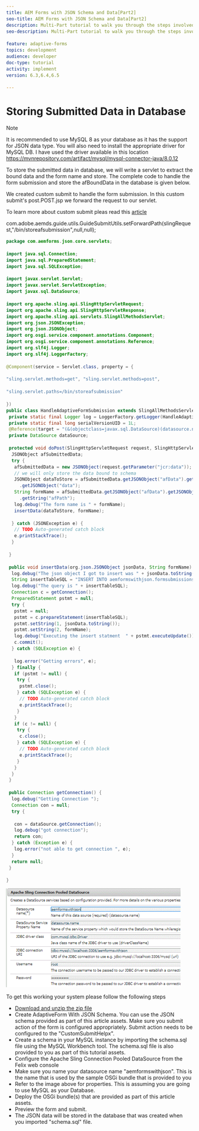 ```yaml
---
title: AEM Forms with JSON Schema and Data[Part2]
seo-title: AEM Forms with JSON Schema and Data[Part2]
description: Multi-Part tutorial to walk you through the steps involved in creating Adaptive Form with JSON schema and querying the submitted data.
seo-description: Multi-Part tutorial to walk you through the steps involved in creating Adaptive Form with JSON schema and querying the submitted data.

feature: adaptive-forms
topics: development
audience: developer
doc-type: tutorial
activity: implement
version: 6.3,6.4,6.5

---
```


# Storing Submitted Data in Database


>[!NOTE]
>
>It is recommended to use MySQL 8 as your database as it has the support for JSON data type. You will also need to install the appropriate driver for MySQL DB. I have used the driver available in this location https://mvnrepository.com/artifact/mysql/mysql-connector-java/8.0.12

To store the submitted data in database, we will write a servlet to extract the bound data and the form name and store. The complete code to handle the form submission and store the afBoundData in the database is given below.

We created custom submit to handle the form submission. In this custom submit's post.POST.jsp we forward the request to our servlet.

To learn more about custom submit pleas read this [article](https://helpx.adobe.com/experience-manager/kt/forms/using/custom-submit-aem-forms-article.html)

com.adobe.aemds.guide.utils.GuideSubmitUtils.setForwardPath(slingRequest,"/bin/storeafsubmission",null,null);

```java
package com.aemforms.json.core.servlets;

import java.sql.Connection;
import java.sql.PreparedStatement;
import java.sql.SQLException;

import javax.servlet.Servlet;
import javax.servlet.ServletException;
import javax.sql.DataSource;

import org.apache.sling.api.SlingHttpServletRequest;
import org.apache.sling.api.SlingHttpServletResponse;
import org.apache.sling.api.servlets.SlingAllMethodsServlet;
import org.json.JSONException;
import org.json.JSONObject;
import org.osgi.service.component.annotations.Component;
import org.osgi.service.component.annotations.Reference;
import org.slf4j.Logger;
import org.slf4j.LoggerFactory;

@Component(service = Servlet.class, property = {

"sling.servlet.methods=get", "sling.servlet.methods=post",

"sling.servlet.paths=/bin/storeafsubmission"

})
public class HandleAdaptiveFormSubmission extends SlingAllMethodsServlet {
 private static final Logger log = LoggerFactory.getLogger(HandleAdaptiveFormSubmission.class);
 private static final long serialVersionUID = 1L;
 @Reference(target = "(&(objectclass=javax.sql.DataSource)(datasource.name=aemformswithjson))")
 private DataSource dataSource;

 protected void doPost(SlingHttpServletRequest request, SlingHttpServletResponse response) throws ServletException {
  JSONObject afSubmittedData;
  try {
   afSubmittedData = new JSONObject(request.getParameter("jcr:data"));
   // we will only store the data bound to schema
   JSONObject dataToStore = afSubmittedData.getJSONObject("afData").getJSONObject("afBoundData")
     .getJSONObject("data");
   String formName = afSubmittedData.getJSONObject("afData").getJSONObject("afSubmissionInfo")
     .getString("afPath");
   log.debug("The form name is " + formName);
   insertData(dataToStore, formName);

  } catch (JSONException e) {
   // TODO Auto-generated catch block
   e.printStackTrace();
  }

 }

 public void insertData(org.json.JSONObject jsonData, String formName) {
  log.debug("The json object I got to insert was " + jsonData.toString());
  String insertTableSQL = "INSERT INTO aemformswithjson.formsubmissions(formdata,formname) VALUES(?,?)";
  log.debug("The query is " + insertTableSQL);
  Connection c = getConnection();
  PreparedStatement pstmt = null;
  try {
   pstmt = null;
   pstmt = c.prepareStatement(insertTableSQL);
   pstmt.setString(1, jsonData.toString());
   pstmt.setString(2, formName);
   log.debug("Executing the insert statment  " + pstmt.executeUpdate());
   c.commit();
  } catch (SQLException e) {

   log.error("Getting errors", e);
  } finally {
   if (pstmt != null) {
    try {
     pstmt.close();
    } catch (SQLException e) {
     // TODO Auto-generated catch block
     e.printStackTrace();
    }
   }
   if (c != null) {
    try {
     c.close();
    } catch (SQLException e) {
     // TODO Auto-generated catch block
     e.printStackTrace();
    }
   }
  }
 }

 public Connection getConnection() {
  log.debug("Getting Connection ");
  Connection con = null;
  try {

   con = dataSource.getConnection();
   log.debug("got connection");
   return con;
  } catch (Exception e) {
   log.error("not able to get connection ", e);
  }
  return null;
 }

}

```

![connectionpool](assets/connectionpooled.gif)

To get this working your system please follow the following steps

* [Download and unzip the zip file](assets/aemformswithjson.zip)
* Create AdaptiveForm  With JSON Schema. You can use the JSON schema provided as part of this article assets. Make sure you submit action of the form is configured appropriately. Submit action needs to be configured to the "CustomSubmitHelpx".
* Create a schema in your MySQL instance by importing the schema.sql file using the MySQL Workbench tool. The schema.sql file is also provided to you as part of this tutorial assets.
* Configure the Apache Sling Connection Pooled DataSource from the Felix web console
* Make sure you name your datasource name "aemformswithjson". This is the name that is used by the sample OSGi bundle that is provided to you
* Refer to the image above for properties. This is assuming you are going to use MySQL as your Database.
* Deploy the OSGi bundle(s) that are provided as part of this article assets.
* Preview the form and submit.
* The JSON data will be stored in the database that was created when you imported "schema.sql" file.
